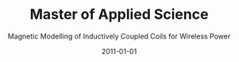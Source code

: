 ---
title: Master of Applied Science
subtitle: Magnetic Modelling of Inductively Coupled Coils for Wireless Power
linktext: MASc-thesis
websiteurl: http://hdl.handle.net/1828/3502
websitename: Thesis at University of Victoria Library DSpace Repository
date: 2011-01-01
img: masc.jpg
thumbnail: masc-thumb.jpg
alt: Magnetic modelling of inductively coupled coils for wireless power
description: <center><strong>Motivation</strong></center>  

    To facilitate design of implantable sensors for [electromyography](http://en.wikipedia.org/wiki/Electromyography "electromyography") (EMG).
    Targeted sensors could provide better inputs for [prosthetic device](http://en.wikipedia.org/wiki/Prosthesis#Myoelectric "prosthetic device") control.  

    <center><strong>Research</strong></center>  

    Modelling magnetic properties of solenoid coils to quickly determine lumped circuit equivalents for use in wireless inductive power design.  
    
    <center><strong>Novelty</strong></center>  

    Use of finite element software to obtain rapid results for combinations of many variables including relative coil orientations and presence of [magnetic core](http://en.wikipedia.org/wiki/Magnetic_core) materials.  
---